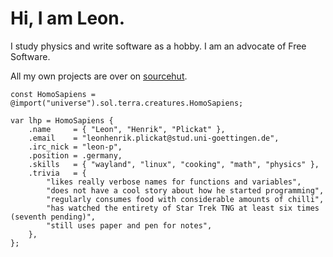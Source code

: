 # Hi, I am Leon.

I study physics and write software as a hobby. I am an advocate of Free Software.

All my own projects are over on [sourcehut](http://sr.ht/~leon_plickat).

```zig
const HomoSapiens = @import("universe").sol.terra.creatures.HomoSapiens;

var lhp = HomoSapiens {
	.name     = { "Leon", "Henrik", "Plickat" },
	.email    = "leonhenrik.plickat@stud.uni-goettingen.de",
	.irc_nick = "leon-p",
	.position = .germany,
	.skills   = { "wayland", "linux", "cooking", "math", "physics" },
	.trivia   = {
		"likes really verbose names for functions and variables",
		"does not have a cool story about how he started programming",
		"regularly consumes food with considerable amounts of chilli",
		"has watched the entirety of Star Trek TNG at least six times (seventh pending)",
		"still uses paper and pen for notes",
	},
};
```
